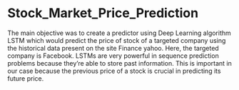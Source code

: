 # Stock_Market_Price_Prediction
The main objective was to create a predictor using Deep Learning algorithm LSTM which would predict the price of stock of a targeted company using the historical data present on the site Finance yahoo. Here, the targeted company is Facebook. LSTMs are very powerful in sequence prediction problems because they’re able to store past information. This is important in our case because the previous price of a stock is crucial in predicting its future price.

